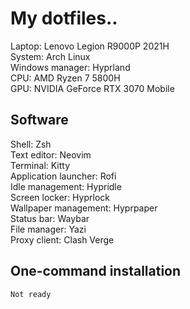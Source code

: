 # My dotfiles..  
Laptop: Lenovo Legion R9000P 2021H  
System: Arch Linux  
Windows manager: Hyprland  
CPU: AMD Ryzen 7 5800H  
GPU: NVIDIA GeForce RTX 3070 Mobile  

## Software
Shell: Zsh   
Text editor: Neovim  
Terminal: Kitty  
Application launcher: Rofi  
Idle management: Hypridle  
Screen locker: Hyprlock  
Wallpaper management: Hyprpaper  
Status bar: Waybar  
File manager: Yazi  
Proxy client: Clash Verge  

## One-command installation
```shell
Not ready
```
